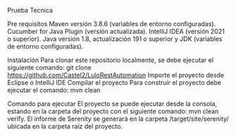 Prueba Tecnica

Pre requisitos
Maven versión 3.8.6 (variables de entorno configuradas).
Cucumber for Java Plugin (versión actualizada).
IntelliJ IDEA (versión 2021 o superior).
Java versión 1.8, actualización 191 o superior y JDK (variables de entorno configuradas).

Instalación
Para clonar este repositorio localmente, se debe ejecutar el siguiente comando: git clone https://github.com/Castel2/LuloRestAutomation
Importe el proyecto desde Eclipse o IntelliJ IDE
Compilar el proyecto 
Para construir el proyecto debe ejecutar el comando: mvn clean

Comando para ejecutar
El proyecto se puede ejecutar desde la consola, estando en la carpeta del proyecto con el siguiente comando: mvn clean verify.
El informe de Serenity se generará en la carpeta /target/site/serenity/ ubicada en la carpeta raíz del proyecto.
